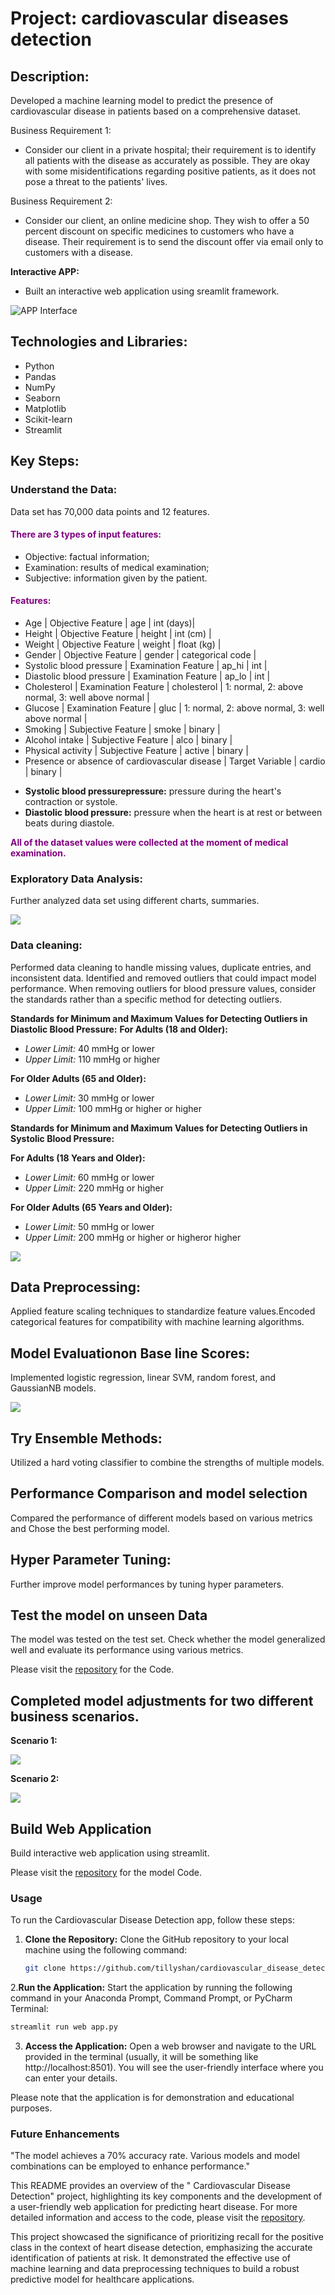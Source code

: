 # Project: cardiovascular diseases detection

## Description:
Developed a machine learning model to predict the presence of cardiovascular disease in patients based on a comprehensive dataset. 

 Business Requirement 1:
- Consider our client in a private hospital; their requirement is to identify all patients with the disease as accurately as possible. They are okay with some misidentifications regarding positive patients, as it does not pose a threat to the patients' lives.

 Business Requirement 2:
- Consider our client, an online medicine shop. They wish to offer a 50 percent discount on specific medicines to customers who have a disease. Their requirement is to send the discount offer via email only to customers with a disease.

 **Interactive APP:**
- Built an interactive web application using sreamlit framework.
  
![APP Interface](https://github.com/tillyshan/cardiovascular_disease_detection/blob/main/gif.gif)


## Technologies and Libraries:
- Python
- Pandas
- NumPy
- Seaborn
- Matplotlib
- Scikit-learn
- Streamlit

## Key Steps:

### Understand the Data:
Data set has 70,000 data points and 12 features.
<h4><font color='purple'>There are 3 types of input features:</font></h4>
<ul>
    <li>Objective: factual information;</li>
    <li>Examination: results of medical examination;</li>
    <li>Subjective: information given by the patient.</li>
</ul>

<h4><font color = 'purple'>Features:</font></h4>
<ul>
    <li>Age | Objective Feature | age | int (days)|</li>
    <li>Height | Objective Feature | height | int (cm) |</li>
    <li>Weight | Objective Feature | weight | float (kg) |</li>
    <li>Gender | Objective Feature | gender | categorical code |</li>
    <li>Systolic blood pressure | Examination Feature | ap_hi | int |</li>
    <li>Diastolic blood pressure | Examination Feature | ap_lo | int |</li>
    <li>Cholesterol | Examination Feature | cholesterol | 1: normal, 2: above normal, 3: well above normal |</li>
    <li>Glucose | Examination Feature | gluc | 1: normal, 2: above normal, 3: well above normal |</li>
    <li>Smoking | Subjective Feature | smoke | binary |</li>
    <li>Alcohol intake | Subjective Feature | alco | binary |</li>
    <li>Physical activity | Subjective Feature | active | binary |</li>
    <li>Presence or absence of cardiovascular disease | Target Variable | cardio | binary |</li>
</ul>

- **Systolic blood pressurepressure:** pressure during the heart's contraction or systole.
- **Diastolic blood pressure:** pressure when the heart is at rest or between beats during diastole.
  
<font color='purple'>**All of the dataset values were collected at the moment of medical examination.**</font>

### Exploratory Data Analysis:
Further analyzed data set using different charts, summaries.

![](https://github.com/tillyshan/cardiovascular_disease_detection/blob/main/images/image1.png)

### Data cleaning:
Performed data cleaning to handle missing values, duplicate entries, and inconsistent data. Identified and removed outliers that could impact model performance. When removing outliers for blood pressure values, consider the standards rather than a specific method for detecting outliers.

**Standards for Minimum and Maximum Values for Detecting Outliers in Diastolic Blood Pressure:**
**For Adults (18 and Older):**
- *Lower Limit:* 40 mmHg or lower
- *Upper Limit:* 110 mmHg or higher

**For Older Adults (65 and Older):**
- *Lower Limit:* 30 mmHg or lower
- *Upper Limit:* 100 mmHg or higher
or higher

**Standards for Minimum and Maximum Values for Detecting Outliers in Systolic Blood Pressure:**

**For Adults (18 Years and Older):**
- *Lower Limit:* 60 mmHg or lower
- *Upper Limit:* 220 mmHg or higher

**For Older Adults (65 Years and Older):**
- *Lower Limit:* 50 mmHg or lower
- *Upper Limit:* 200 mmHg or higher
or higheror higher

![](https://github.com/tillyshan/cardiovascular_disease_detection/blob/main/images/image2.png)

## Data Preprocessing:
Applied feature scaling techniques to standardize feature values.Encoded categorical features for compatibility with machine learning algorithms.

## Model Evaluationon Base line Scores:
Implemented logistic regression, linear SVM, random forest, and GaussianNB models.

![](https://github.com/tillyshan/cardiovascular_disease_detection/blob/main/images/image4.png)

## Try Ensemble Methods:
Utilized a hard voting classifier to combine the strengths of multiple models.

## Performance Comparison and model selection
Compared the performance of different models based on various metrics and Chose the best performing model.

## Hyper Parameter Tuning:
Further improve model performances by tuning hyper parameters. 

## Test the model on unseen Data
The model was tested on the test set. Check whether the model generalized well and evaluate its performance using various metrics.

Please visit the [repository](https://github.com/tillyshan/cardiovascular_disease_detection/blob/main/cardiovascular_disease_detection.ipynb) for the Code.

## Completed model adjustments for two different business scenarios.

**Scenario 1:**

![](https://github.com/tillyshan/cardiovascular_disease_detection/blob/main/images/image5.png)

**Scenario 2:**

![](https://github.com/tillyshan/cardiovascular_disease_detection/blob/main/images/image6.png)

## Build Web Application
Build interactive web application using streamlit.

Please visit the [repository](https://github.com/tillyshan/cardiovascular_disease_detection/blob/main/app.py) for the model Code.

### Usage
To run the Cardiovascular Disease Detection app, follow these steps:

1. **Clone the Repository:** Clone the GitHub repository to your local machine using the following command:

   ```bash
   git clone https://github.com/tillyshan/cardiovascular_disease_detection.git
    ```

2.**Run the Application:** Start the application by running the following command in your Anaconda Prompt, Command Prompt, or PyCharm Terminal:

   ```bash
   streamlit run web app.py
   ```

3. **Access the Application:** Open a web browser and navigate to the URL provided in the terminal (usually, it will be something like http://localhost:8501). You will see the user-friendly interface where you can enter your details.

Please note that the application is for demonstration and educational purposes.

### Future Enhancements
"The model achieves a 70% accuracy rate. Various models and model combinations can be employed to enhance performance."

This README provides an overview of the " Cardiovascular Disease Detection" project, highlighting its key components and the development of a user-friendly web application for predicting heart disease. For more detailed information and access to the code, please visit the [repository](https://github.com/tillyshan/cardiovascular_disease_detection).

This project showcased the significance of prioritizing recall for the positive class in the context of heart disease detection, emphasizing the accurate identification of patients at risk. It demonstrated the effective use of machine learning and data preprocessing techniques to build a robust predictive model for healthcare applications.

